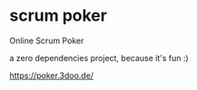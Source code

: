 # scrum poker

Online Scrum Poker

a zero dependencies project, because it's fun :)

https://poker.3doo.de/
